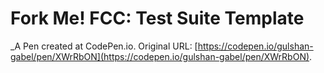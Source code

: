 # Fork Me! FCC: Test Suite Template
 _A Pen created at CodePen.io. Original URL: [https://codepen.io/gulshan-gabel/pen/XWrRbON](https://codepen.io/gulshan-gabel/pen/XWrRbON).

 